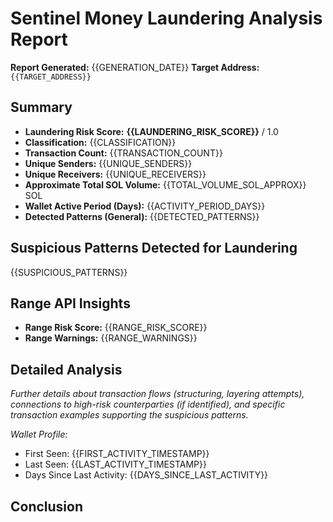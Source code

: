 # Sentinel Money Laundering Analysis Report

**Report Generated:** {{GENERATION_DATE}}
**Target Address:** `{{TARGET_ADDRESS}}`

## Summary

- **Laundering Risk Score:** **{{LAUNDERING_RISK_SCORE}}** / 1.0
- **Classification:** {{CLASSIFICATION}}
- **Transaction Count:** {{TRANSACTION_COUNT}}
- **Unique Senders:** {{UNIQUE_SENDERS}}
- **Unique Receivers:** {{UNIQUE_RECEIVERS}}
- **Approximate Total SOL Volume:** {{TOTAL_VOLUME_SOL_APPROX}} SOL
- **Wallet Active Period (Days):** {{ACTIVITY_PERIOD_DAYS}}
- **Detected Patterns (General):** {{DETECTED_PATTERNS}}

## Suspicious Patterns Detected for Laundering

{{SUSPICIOUS_PATTERNS}}

## Range API Insights

- **Range Risk Score:** {{RANGE_RISK_SCORE}}
- **Range Warnings:** {{RANGE_WARNINGS}}

## Detailed Analysis

*Further details about transaction flows (structuring, layering attempts), connections to high-risk counterparties (if identified), and specific transaction examples supporting the suspicious patterns.*

*Wallet Profile:*
- First Seen: {{FIRST_ACTIVITY_TIMESTAMP}}
- Last Seen: {{LAST_ACTIVITY_TIMESTAMP}}
- Days Since Last Activity: {{DAYS_SINCE_LAST_ACTIVITY}}

## Conclusion